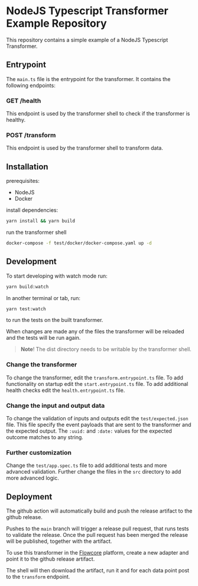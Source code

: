 # NodeJS Typescript Transformer Example Repository

This repository contains a simple example of a NodeJS Typescript Transformer.

## Entrypoint

The `main.ts` file is the entrypoint for the transformer. It contains the following endpoints:

### GET /health

This endpoint is used by the transformer shell to check if the transformer is healthy.

### POST /transform

This endpoint is used by the transformer shell to transform data.

## Installation

prerequisites:
- NodeJS
- Docker

install dependencies:
```bash
yarn install && yarn build
```

run the transformer shell
```bash
docker-compose -f test/docker/docker-compose.yaml up -d
```

## Development

To start developing with watch mode run:
```bash
yarn build:watch
```

In another terminal or tab, run:
```bash
yarn test:watch
```

to run the tests on the built transformer.

When changes are made any of the files the transformer will be reloaded and the tests will be run again.

> **Note**!
> The dist directory needs to be writable by the transformer shell.

### Change the transformer

To change the transformer, edit the `transform.entrypoint.ts` file. To add functionality on startup edit the `start.entrypoint.ts` file. To add additional health checks edit the `health.entrypoint.ts` file.

### Change the input and output data

To change the validation of inputs and outputs edit the `test/expected.json` file. This file specify the event payloads that are sent to the transformer and the expected output. The `:uuid:` and `:date:` values for the expected outcome matches to any string.

### Further customization

Change the `test/app.spec.ts` file to add additional tests and more advanced validation. Further change the files in the `src` directory to add more advanced logic.

## Deployment

The github action will automatically build and push the release artifact to the github release.

Pushes to the `main` branch will trigger a release pull request, that runs tests to validate the release. Once the pull request has been merged the release will be published, together with the artifact.

To use this transformer in the [Flowcore](https://flowcore.io) platform, create a new adapter and point it to the github release artifact.

The shell will then download the artifact, run it and for each data point post to the `transform` endpoint.